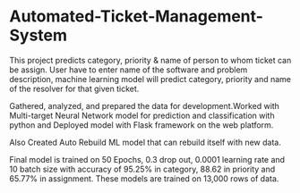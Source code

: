 ﻿# Automated-Ticket-Management-System
This project predicts category, priority & name of person to whom ticket can be assign. User have to enter name of the software and problem description, machine   learning model will predict category, priority and name of the resolver for that given ticket.

Gathered, analyzed, and prepared the data for development.Worked with Multi-target Neural Network model for prediction and classification with python and Deployed model with Flask framework on the web platform.

Also Created Auto Rebuild ML model that can rebuild itself with new data.

Final model is trained on 50 Epochs, 0.3 drop out, 0.0001 learning rate and 10 batch size with accuracy of 95.25% in category, 88.62 in priority and 65.77% in assignment. These models are trained on 13,000 rows of data.
